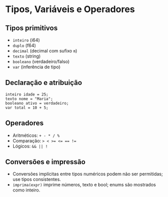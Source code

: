 # Tipos, Variáveis e Operadores

## Tipos primitivos
- `inteiro` (i64)
- `duplo` (f64)
- `decimal` (decimal com sufixo `m`)
- `texto` (string)
- `booleano` (verdadeiro/falso)
- `var` (inferência de tipo)

## Declaração e atribuição
```pordosol
inteiro idade = 25;
texto nome = "Maria";
booleano ativo = verdadeiro;
var total = 10 + 5;
```

## Operadores
- Aritméticos: `+ - * / %`
- Comparação: `> < >= <= == !=`
- Lógicos: `&& || !`

## Conversões e impressão
- Conversões implícitas entre tipos numéricos podem não ser permitidas; use tipos consistentes.
- `imprima(expr)` imprime números, texto e bool; enums são mostrados como inteiro.
